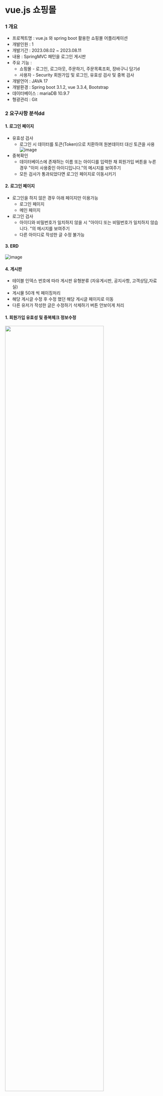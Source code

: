 # vue.js 쇼핑몰 
### 1 개요
*  프로젝트명 :  vue.js 와 spring boot 활용한 쇼핑몰 어플리케이션 
*  개발인원 : 1
* 개발기간 : 2023.08.02 ~ 2023.08.11
* 내용 : SpringMVC 패턴을 로그인 게시판
* 주요 기능 : 
  * 쇼핑몰 - 로그인, 로그아웃, 주문하기, 주문목록조회, 장바구니 담기d
  * 사용자 - Security 회원가입 및 로그인,  유효성 검사 및 중복 검사 <br>
* 개발언어 : JAVA 17
* 개발환경 : Spring boot 3.1.2, vue 3.3.4,  Bootstrap 
* 데이터베이스 : mariaDB 10.9.7
* 형광관리 : Git
### 2 요구사항 분석dd
  #### 1. 로그인 페이지
* 유효성 검사
  * 로그인 시 데이터를 토큰(Token)으로 치환하여 원본데이터 대신 토큰을 사용
  ![image](https://github.com/yongtaek12/fronted-shop/assets/72364856/7e4f8cd4-eafb-40ff-aa0c-4f8d7a354b1b)
* 중복확인
  * 데이터베이스에 존재하는 이름 또는 아이디를 입력한 채 회원가입 버튼을 누른 경우 "이미 사용중인 아이디입니다."의 메시지를 보여주기
  * 모든 검사가 통과되었다면 로그인 페이지로 이동시키기
 #### 2. 로그인 페이지
  * 로그인을 하지 않은 경우 아래 페이지만 이용가능
    * 로그인 페이지
    * 메인 페이지
  * 로그인 검사
    * 아이디와 비밀번호가 일치하지 않을 시 "아이디 또는 비밀번호가 일치하지 않습니다. "의 메시지를 보여주기
    * 다른 아이디로 작성한 글 수정 불가능
 #### 3. ERD
  ![image](https://github.com/yongtaek12/fronted-shop/assets/72364856/bcb90999-75ac-49a0-b8e9-bc1b28c8260f)

 #### 4. 게시판
  * 테이블 인덱스 번호에 따라 게시판 유형분류 (자유게시판, 공지사항, 고객상담,자료실)
  * 게시물 50개 씩 페이징처리
  * 해당 게시글 수정 후 수정 했던 해당 게시글 페이지로 이동
  * 다른 유저가 작성한 글은 수정하기 삭제하기 버튼 안보이게 처리
  
#### 1. 회원가입 유효성 및 중복체크 정보수정
<img width="80%" src="![제목 없는 동영상 - Clipchamp로 제작 (2)](https://github.com/yongtaek12/fronted-shop/assets/72364856/7ddb54d6-4da5-4ddc-ab0a-cf0ee82cdefc)"/>

#### 2. 회원로그인 실패 로그인 성공시
<img width="80%" src="https://user-images.githubusercontent.com/72364856/236680981-1248a7f1-8812-4977-afe6-d4cecdf8173c.gif"/>

#### 3. 글쓰기 수정 및 삭제
<img width="80%" src="https://user-images.githubusercontent.com/72364856/236681967-9fc7da3d-216e-4f91-9467-1d3454c0d053.gif"/>



  


# fronted

## Project setup
```
npm install
```

### Compiles and hot-reloads for development
```
npm run serve
```

### Compiles and minifies for production
```
npm run build
```

### Lints and fixes files
```
npm run lint
```

### Customize configuration
See [Configuration Reference](https://cli.vuejs.org/config/).
